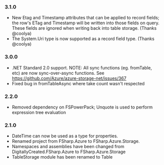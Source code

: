 ### 3.1.0
* New Etag and Timestamp attributes that can be applied to record fields; the row's ETag and Timestamp will be written into those fields on query. These fields are ignored when writing back into table storage. (Thanks @coolya)
* The System.Uri type is now supported as a record field type. (Thanks @coolya)

### 3.0.0
* .NET Standard 2.0 support. NOTE: All sync functions (eg. fromTable, etc) are now sync-over-async functions. See https://github.com/Azure/azure-storage-net/issues/367
* Fixed bug in fromTableAsync where take count wasn't respected

### 2.2.0
* Removed dependency on FSPowerPack; Unquote is used to perform expression tree evaluation

### 2.1.0
* DateTime can now be used as a type for properties.
* Renamed project from FSharp.Azure to FSharp.Azure.Storage.
* Namespaces and assemblies have been changed from DigitallyCreated.FSharp.Azure to FSharp.Azure.Storage
* TableStorage module has been renamed to Table